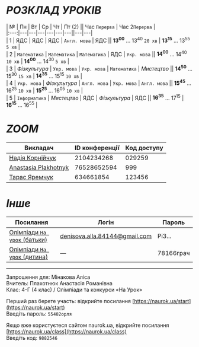 # *РОЗКЛАД УРОКІВ*

| № | Пн | Вт | Ср | Чт | Пт (2) || Час `Перерва` | Час 2`Перерва` |  
|:---:|---|---|---|---|---|---||---|---|  
| 1 | ЯДС | ЯДС | ЯДС | `Англ. мова` | ЯДС || **13<sup>00</sup>** ... 13<sup>40</sup> `20 хв` | **13<sup>15</sup>** ... 13<sup>55</sup> `5 хв` |  
| 2 | `Математика` | `Математика` | `Математика` | ЯДС | `Укр. мова` || **14<sup>00</sup>** ... 14<sup>40</sup> `10 хв` | **14<sup>00</sup>** ... 14<sup>30</sup> `5 хв` |  
| 3 | *Фізкультура* | `Укр. мова` | `Укр. мова` | `Математика` | *Мистецтво* || **14<sup>50</sup>** ... 15<sup>30</sup> `15 хв` | **14<sup>35</sup>** ... 15<sup>15</sup> `10 хв` |  
| 4 | `Укр. мова` | *Фізкультура* | `Англ. мова` | `Укр. мова` | `Англ. мова` || **15<sup>45</sup>** ... 16<sup>25</sup> `10 хв` | **15<sup>25</sup>** ... 16<sup>05</sup> `10 хв` |  
| 5 | `Інформатика` | *Мистецтво* | ЯДС | *Фізкультура* | ЯДС || **16<sup>35</sup>** ... 17<sup>15</sup> | **16<sup>15</sup>** ... 16<sup>55</sup> |  

# *ZOOM*

| Викладач | ID конференції | Код доступу |
|---|---|---|
| [Надія Корнійчук](https://us04web.zoom.us/j/2104234268?pwd=VndEblZtdnlkbzVQYWlsNDFUdHVTQT09&omn=77903642108) | 2104234268 | 029259 |
| [Anastasia Plakhotnyk](https://us04web.zoom.us/j/76528652594?pwd=uystTIL9xFVJ3Pl7xjc2Z3zjXLeffq.1) | 76528652594 | 999 |
| [Тарас Яремчук](https://us05web.zoom.us/j/4634661854?pwd=VmvYEDAahgVMNeTIXa7bA2jrfAmPqv.1) | 634661854 | 123456 |

# *Інше*

| Посилання | Логін | Пароль |
|---|---|---|
| [Олімпіади `На урок` (батьки)](https://naurok.ua/) | denisova.alla.84144@gmail.com | Pi3... |
| [Олімпіади `На урок` (дитина)](https://naurok.ua/start) | — | 78166грач |

---

Запрошення для: Мінакова Аліса  
Вчитель: Плахотнюк Анастасія Романівна  
Клас: 4-Г (4 клас) / Олімпіади та конкурси «На Урок»  
  
Перший раз берете участь: відкрийте посилання [https://naurok.ua/start](https://naurok.ua/start)  
Введіть пароль: `55402орля`  
  
Якщо вже користуєтеся сайтом naurok.ua, відкрийте посилання [https://naurok.ua/class](https://naurok.ua/class)  
Введіть код: `9882546`  

